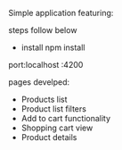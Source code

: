 

Simple application featuring:

steps follow below

- install npm install 

port:localhost :4200

pages develped:

- Products list
- Product list filters
- Add to cart functionality
- Shopping cart view
- Product details


